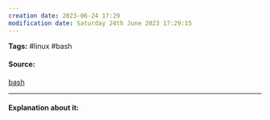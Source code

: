 ```yaml
---
creation date: 2023-06-24 17:29
modification date: Saturday 24th June 2023 17:29:15
---
```


**Tags:** #linux #bash

#### Source:
[bash](https://tldp.org/LDP/Bash-Beginners-Guide/html/chap_10.html)

--------------------------------------

#### Explanation about it:

